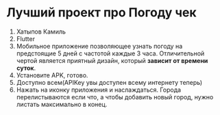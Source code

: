 # Лучший проект про Погоду чек

1. Хатыпов Камиль
2. Flutter
3. Мобильное приложение позволяющее узнать погоду на предстоящие 5 дней с частотой каждые 3 часа. Отличительной чертой является приятный дизайн, который **зависит от времени суток**. 
4. Установите APK, готово.
5. Доступно всем(APIKey увы доступен всему интернету теперь)
6. Нажать на иконку приложения и наслаждаться. Города перелистываются если что, а чтобы добавить новый город, нужно листать максимально в конец. 

